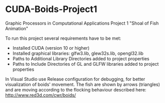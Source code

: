 # CUDA-Boids-Project1
Graphic Processors in Computational Applications Project 1 "Shoal of Fish Animation"

To run this project several requirements have to be met:
- Installed CUDA (version 10 or higher)
- Installed graphical libraries: glfw3.lib, glew32s.lib, opengl32.lib
- Paths to Additional Library Directories added to project properties
- Paths to Include Directories of GL and GLFW libraries added to project properties
  
In Visual Studio use Release configuration for debugging, for better visualization of boids' movement.
The fish are shown by arrows (triangles) and are moving according to the flocking behaviour described here: http://www.red3d.com/cwr/boids/
